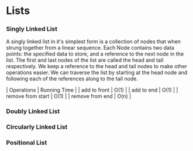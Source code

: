 # Lists
### Singly Linked List
A singly linked list in it's simplest form is a collection of nodes that when strung together from a linear sequence. Each Node contains two data points: the specified data to store, and a reference to the next node in the list. The first and last nodes of the list are called the head and tail respectively. We keep a reference to the head and tail nodes to make other operations easier. We can traverse the list by starting at the head node and following each of the references along to the tail node.

| Operations | Running Time |
| add to front | O(1)       |
| add to end | O(1)         |
| remove from start | O(1)  |
| remove from end | O(n)    |


### Doubly Linked List
### Circularly Linked List
### Positional List
